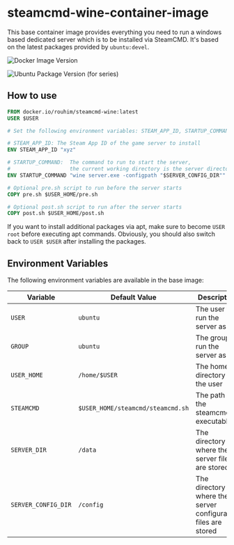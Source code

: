 # steamcmd-wine-container-image

This base container image provides everything you need to run a windows based dedicated server which is to be installed
via SteamCMD. It's based on the latest packages provided by `ubuntu:devel`.

![Docker Image Version](https://img.shields.io/docker/v/_/ubuntu)

![Ubuntu Package Version (for series)](https://img.shields.io/ubuntu/v/wine/devel?label=wine&link=https%3A%2F%2Fpackages.ubuntu.com%2Fsearch%3Fkeywords%3Dwine%26searchon%3Dnames%26suite%3Dall%26section%3Dall)

## How to use

```Dockerfile
FROM docker.io/rouhim/steamcmd-wine:latest
USER $USER

# Set the following environment variables: STEAM_APP_ID, STARTUP_COMMAND

# STEAM_APP_ID: The Steam App ID of the game server to install
ENV STEAM_APP_ID "xyz"

# STARTUP_COMMAND:  The command to run to start the server, 
#                   the current working directory is the server directory ($SERVER_DIR)
ENV STARTUP_COMMAND "wine server.exe -configpath "$SERVER_CONFIG_DIR""

# Optional pre.sh script to run before the server starts
COPY pre.sh $USER_HOME/pre.sh

# Optional post.sh script to run after the server starts
COPY post.sh $USER_HOME/post.sh
```

If you want to install additional packages via apt,
make sure to become `USER root` before executing apt commands.
Obviously, you should also switch back to `USER $USER` after installing the packages.

## Environment Variables

The following environment variables are available in the base image:

| Variable            | Default Value                     | Description                                                   |
|---------------------|-----------------------------------|---------------------------------------------------------------|
| `USER`              | `ubuntu`                          | The user to run the server as                                 |
| `GROUP`             | `ubuntu`                          | The group to run the server as                                |
| `USER_HOME`         | `/home/$USER`                     | The home directory of the user                                |
| `STEAMCMD`          | `$USER_HOME/steamcmd/steamcmd.sh` | The path to the steamcmd executable                           |
| `SERVER_DIR`        | `/data`                           | The directory where the server files are stored               |
| `SERVER_CONFIG_DIR` | `/config`                         | The directory where the server configuration files are stored |
